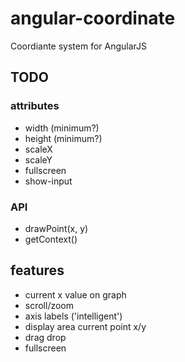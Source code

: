 angular-coordinate
==================

Coordiante system for AngularJS


## TODO

### attributes
* width (minimum?)
* height (minimum?)
* scaleX
* scaleY
* fullscreen
* show-input

### API
* drawPoint(x, y)
* getContext()

## features
* current x value on graph
* scroll/zoom
* axis labels ('intelligent')
* display area current point x/y
* drag drop
* fullscreen
